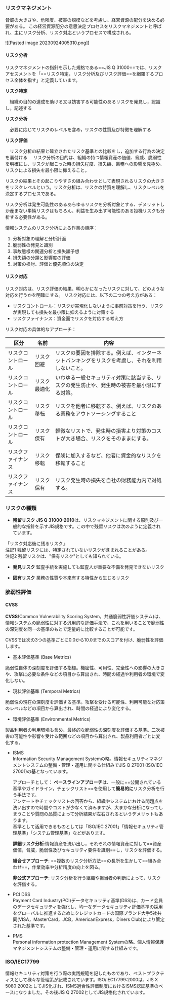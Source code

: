 
### リスクマネジメント
脅威の大きさや、危険度、被害の規模などを考慮し、経営資源の配分を決める必要がある。
この経営資源配分の意思決定プロセスをリスクマネジメントと呼ばれ、主にリスク分析、リスク対応というプロセスで構成される。

![[Pasted image 20230924005310.png]]


#### リスク分析
リスクマネジメントの指針を示した規格である==JIS Q 31000==では、リスクアセスメントを「==リスク特定，リスク分析及びリスク評価==を網羅するプロセス全体を指す」と定義しています。  

**リスク特定**

　組織の目的の達成を助ける又は妨害する可能性のあるリスクを発見し，認識し，記述する

**リスク分析**

　必要に応じてリスクのレベルを含め，リスクの性質及び特徴を理解する

**リスク評価**

　リスク分析の結果と確立されたリスク基準との比較をし，追加する行為の決定を裏付ける
　リスク分析の目的は、組織の持つ情報資産の価値、脅威、脆弱性を明確にし、リスクが起こった時の損失程度、損失額、業務への影響を見極め、リスクによる損失を最小限に抑えること。

リスクの結果とその起こりやすさの組み合わせとして表現されるリスクの大きさをリスクレベルという。リスク分析は、リスクの特質を理解し、リスクレベルを決定するプロセスである。

リスク分析は発生可能性のあるあらゆるリスクを分析対象とする、デメリットしか産まない単純リスクはもちろん、利益を生み出す可能性のある投機リスクも分析する必要性がある。

情報システムのリスク分析による作業の順序：
1. 分析対象の理解と分析計画
2. 脆弱性の発見と識別
3. 事故態様の関連分析と損失額予想
4. 損失額の分類と影響度の評価
5. 対策の検討、評価と優先順位の決定

#### リスク対応
リスク対応は、リスク評価の結果、明らかになったリスクに対して、どのような対応を行うかを明確にする。
リスク対応には、以下の二つの考え方がある：
- リスクコントロール：リスクが実現化しないように事前対策を行う、リスクが実現しても損失を最小限に抑えるように対策する
- リスクファイナンス：資金面でリスクを対応する考え方

リスク対応の具体的なアプローチ：

| 区分               | 名前         | 内容                                                                                             |
| ------------------ | ------------ | ------------------------------------------------------------------------------------------------ |
| リスクコントロール | リスク回避   | リスクの要因を排除する。例えば、インターネットバンキングをリスクを考慮し、それを利用しないこと。 |
| リスクコントロール | リスク最適化 | いわゆる一般セキュリティ対策に該当する、リスクの発生防止や、発生時の被害を最小限にする対策。     |
| リスクコントロール | リスク移転   | リスクを他者に移転する、例えば、リスクのある業務をアウトソーシングすること                       |
| リスクコントロール | リスク保有   | 軽微なリストで、発生時の損害より対策のコストが大き場合、リスクをそのままにする。                 |
| リスクファイナンス | リスク移転   | 保険に加入するなど、他者に資金的なリスクを移転すること                                           |
| リスクファイナンス | リスク保有   | リスク発生時の損失を自社の財務能力内で対処する。                                                 |


### リスクの種類

- **残留リスク**
**JIS Q 31000:2010**は、リスクマネジメントに関する原則及び一般的な指針を示すJIS規格です。この中で残留リスクは次のように定義されています。  
  
「リスク対応後に残るリスク」  
注記1 残留リスクには、特定されていないリスクが含まれることがある。  
注記2 残留リスクは、"保有リスク"としても知られている。

- **発見リスク**
監査手続を実施しても監査人が重要な不備を発見できないリスク

- **固有リスク**
業務の性質や本来有する特性から生じるリスク


### 脆弱性評価

#### CVSS
**CVSS**(Common Vulnerability Scoring System，共通脆弱性評価システム)は、情報システムの脆弱性に対する汎用的な評価手法で、これを用いることで脆弱性の深刻度を同一の基準のもとで定量的に比較することが可能です。  
  
CVSSでは次の3つの基準ごとに0.0から10.0までのスコアを付け、脆弱性を評価します。

- 基本評価基準 (Base Metrics)

脆弱性自体の深刻度を評価する指標。機密性、可用性、完全性への影響の大きさや、攻撃に必要な条件などの項目から算出され、時間の経過や利用者の環境で変化しない。

- 現状評価基準 (Temporal Metrics)

脆弱性の現在の深刻度を評価する基準。攻撃を受ける可能性、利用可能な対応策のレベルなどの項目から算出され、時間の経過により変化する。

- 環境評価基準 (Environmental Metrics)

製品利用者の利用環境も含め、最終的な脆弱性の深刻度を評価する基準。二次被害の可能性や影響を受ける範囲などの項目から算出され、製品利用者ごとに変化する。


- ISMS  
    Information Security Management Systemの略。情報セキュリティマネジメントシステムの整備・管理・運用に関する仕組みでJIS Q 27001 (ISO/IEC 27001)の基となっています。
    
    アプローチとして：
    **ベースラインアプローチ**は、一般に==公開されている基準やガイドライン，チェックリスト==を使用して**簡易的に**リスク分析を行う手法です。  
	アンケートやチェックリストの回答から、組織やシステムにおける問題点を洗い出すので時間やコストが少なくて済みますが、大まかな分析になってしまうことや質問の品質によって分析結果が左右されるというデメリットもあります。  
	基準として活用できるものとしては「ISO/IEC 27001」「情報セキュリティ管理基準」「システム管理基準」などがあります。
	
	**詳細リスク分析**:情報資産を洗い出し，それぞれの情報資産に対して==資産価値，脅威，脆弱性及びセキュリティ要件を識別==し，リスクを評価する。
	
	**組合せアプローチ**:
	==複数のリスク分析方法==の長所を生かして==組み合わせ==，作業効率や分析精度の向上を図る。
	
	**非公式アプローチ**:
	リスク分析を行う組織や担当者の判断によって，リスクを評価する。

- PCI DSS  
    Payment Card Industry(PCI)データセキュリティ基準(DSS)は、カード会員のデータセキュリティを強化し、均一なデータセキュリティ評価基準の採用をグローバルに推進するためにクレジットカードの国際ブランド大手5社共同(VISA，MasterCard，JCB，AmericanExpress，Diners Club)により策定された基準です。

- PMS  
    Personal information protection Management Systemの略。個人情報保護マネジメントシステムの整備・管理・運用に関する仕組みです。

### ISO/IEC17799
情報セキュリティ対策を行う際の実践規範を記したものであり、ベストプラクティスとして様々な管理策が記載されています。ISO/IEC17799:2000は、JIS X 5080:2002としてJIS化され、ISMS適合性評価制度におけるISMS認証基準のベースになりました。その後JIS Q 27002としてJIS規格化されています。

